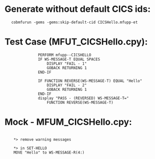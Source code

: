 
# Generate without default CICS ids:

```SHELL
   cobmfurun -gems -gems:skip-default-cid CICSHello.mfupp-et 
```

# Test Case (MFUT_CICSHello.cpy):

```COBOL
               PERFORM mfupp--CICSHELLO
               IF WS-MESSAGE-T EQUAL SPACES
                   DISPLAY "FAIL - 1"
                   GOBACK RETURNING 1
               END-IF

               IF FUNCTION REVERSE(WS-MESSAGE-T) EQUAL "Hello"
                   DISPLAY "FAIL - 2"
                   GOBACK RETURNING 1
               END-IF
               display "PASS - (REVERSED) WS-MESSAGE-T="
                   FUNCTION REVERSE(WS-MESSAGE-T)
```

# Mock - MFUM_CICSHello.cpy:

```COBOL

    *> remove warning messages

    *> in SET-HELLO
    MOVE "Hello" to WS-MESSAGE-R(4:)
```
